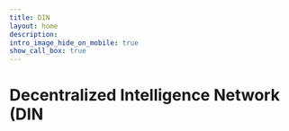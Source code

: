 ```yaml
---
title: DIN
layout: home
description: 
intro_image_hide_on_mobile: true
show_call_box: true
---
```


# Decentralized Intelligence Network (DIN


